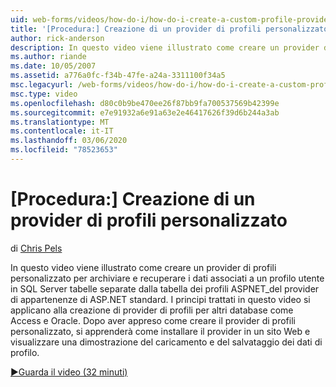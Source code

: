 ```yaml
---
uid: web-forms/videos/how-do-i/how-do-i-create-a-custom-profile-provider
title: '[Procedura:] Creazione di un provider di profili personalizzato | Microsoft Docs'
author: rick-anderson
description: In questo video viene illustrato come creare un provider di profili personalizzato per archiviare e recuperare i dati associati a un profilo utente in SQL Server tabelle separate da t...
ms.author: riande
ms.date: 10/05/2007
ms.assetid: a776a0fc-f34b-47fe-a24a-3311100f34a5
msc.legacyurl: /web-forms/videos/how-do-i/how-do-i-create-a-custom-profile-provider
msc.type: video
ms.openlocfilehash: d80c0b9be470ee26f87bb9fa700537569b42399e
ms.sourcegitcommit: e7e91932a6e91a63e2e46417626f39d6b244a3ab
ms.translationtype: MT
ms.contentlocale: it-IT
ms.lasthandoff: 03/06/2020
ms.locfileid: "78523653"
---
```

# <a name="how-do-i-create-a-custom-profile-provider"></a>[Procedura:] Creazione di un provider di profili personalizzato

di [Chris Pels](https://twitter.com/chrispels)

In questo video viene illustrato come creare un provider di profili personalizzato per archiviare e recuperare i dati associati a un profilo utente in SQL Server tabelle separate dalla tabella dei profili ASPNET\_del provider di appartenenze di ASP.NET standard. I principi trattati in questo video si applicano alla creazione di provider di profili per altri database come Access e Oracle. Dopo aver appreso come creare il provider di profili personalizzato, si apprenderà come installare il provider in un sito Web e visualizzare una dimostrazione del caricamento e del salvataggio dei dati di profilo.

[&#9654;Guarda il video (32 minuti)](https://channel9.msdn.com/Blogs/ASP-NET-Site-Videos/how-do-i-create-a-custom-profile-provider)

